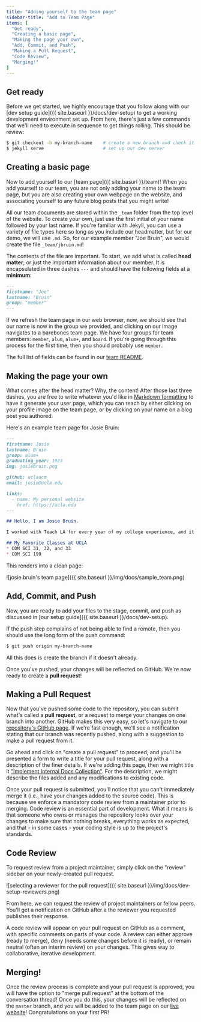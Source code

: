 ```yaml
---
title: "Adding yourself to the team page"
sidebar-title: "Add to Team Page"
items: [
  "Get ready",
  "Creating a basic page",
  "Making the page your own",
  "Add, Commit, and Push",
  "Making a Pull Request",
  "Code Review",
  "Merging!"
]
---
```


## Get ready

Before we get started, we highly encourage that you follow along with our [dev setup guide]({{ site.baseurl }}/docs/dev-setup) to get a working development environment set up. From here, there's just a few commands that we'll need to execute in sequence to get things rolling. This should be review:

```sh
$ git checkout -b my-branch-name    # create a new branch and check it out
$ jekyll serve                      # set up our dev server
```

## Creating a basic page

Now to add yourself to our [team page]({{ site.basurl }}/team)! When you add yourself to our team, you are not only adding your name to the team page, but you are also creating your own webpage on the website, and associating yourself to any future blog posts that you might write!

All our team documents are stored within the `_team` folder from the top level of the website. To create your own, just use the first initial of your name followed by your last name. If you're familiar with Jekyll, you can use a variety of file types here so long as you include our headmatter, but for our demo, we will use `.md`. So, for our example member "Joe Bruin", we would create the file `_team/jbruin.md`!

The contents of the file are important. To start, we add what is called **head matter**, or just the important information about our member. It is encapsulated in three dashes `---` and should have the following fields at a **minimum**: 

```md
---
firstname: "Joe"
lastname: "Bruin"
group: "member"
---
```

If we refresh the team page in our web browser, now, we should see that our name is now in the group we provided, and clicking on our image navigates to a barebones team page. We have four groups for team members: `member`, `alum`, `alum+`, and `board`. If you're going through this process for the first time, then you should probably use `member`.

The full list of fields can be found in our [team README](https://github.com/uclaacm/teach-la-website/blob/master/_team/README.md).

## Making the page your own

What comes after the head matter? Why, the content! After those last three dashes, you are free to write whatever you'd like in [Markdown formatting](https://github.com/adam-p/markdown-here/wiki/Markdown-Cheatsheet) to have it generate your user page, which you can reach by either clicking on your profile image on the team page, or by clicking on your name on a blog post you authored.

Here's an example team page for Josie Bruin:

```md
---
firstname: Josie
lastname: Bruin
group: alum+
graduating_year: 1923
img: josiebruin.png

github: uclaacm
email: josie@ucla.edu

links:
  - name: My personal website
    href: https://ucla.edu
---

## Hello, I am Josie Bruin.

I worked with Teach LA for every year of my college experience, and it was phenomenal!

## My Favorite Classes at UCLA
* COM SCI 31, 32, and 33
* COM SCI 199
```

This renders into a clean page:

![josie bruin's team page]({{ site.baseurl }}/img/docs/sample_team.png)

## Add, Commit, and Push

Now, you are ready to add your files to the stage, commit, and push as discussed in [our setup guide]({{ site.baseurl }}/docs/dev-setup).

If the push step complains of not being able to find a remote, then you should use the long form of the push command:

```sh
$ git push origin my-branch-name
```

All this does is create the branch if it doesn't already.

Once you've pushed, your changes will be reflected on GitHub. We're now ready to create a **pull request**!

## Making a Pull Request

Now that you've pushed some code to the repository, you can submit what's called a **pull request**, or a request to merge your changes on one branch into another. GitHub makes this very easy, so let's navigate to our [repository's GitHub page](https://github.com/uclaacm/teach-la-website). If we're fast enough, we'll see a notification stating that our branch was recently pushed, along with a suggestion to make a pull request from it.

Go ahead and click on "create a pull request" to proceed, and you'll be presented a form to write a title for your pull request, along with a description of the finer details. If we're adding this page, then we might title it ["Implement Internal Docs Collection"](https://github.com/uclaacm/teach-la-website/pull/68). For the description, we might describe the files added and any modifications to existing code.

Once your pull request is submitted, you'll notice that you can't immediately merge it (i.e., have your changes added to the source code). This is because we enforce a mandatory code review from a maintainer prior to merging. Code review is an essential part of development. What it means is that someone who owns or manages the repository looks over your changes to make sure that nothing breaks, everything works as expected, and that - in some cases - your coding style is up to the project's standards.

## Code Review

To request review from a project maintainer, simply click on the "review" sidebar on your newly-created pull request.

![selecting a reviewer for the pull request]({{ site.baseurl }}/img/docs/dev-setup-reviewers.png)

From here, we can request the review of project maintainers or fellow peers. You'll get a notification on GitHub after a the reviewer you requested publishes their response.

A code review will appear on your pull request on GitHub as a comment, with specific comments on parts of your code. A review can either approve (ready to merge), deny (needs some changes before it is ready), or remain neutral (often an interim review) on your changes. This gives way to collaborative, iterative development.

## Merging!

Once the review process is complete and your pull request is approved, you will have the option to "merge pull request" at the bottom of the conversation thread! Once you do this, your changes will be reflected on the `master` branch, and you will be added to the team page on our [live website](https://teachla.uclaacm.com)! Congratulations on your first PR!